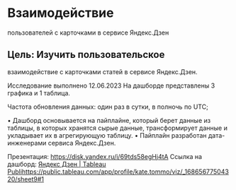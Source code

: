 # Взаимодействие 
пользователей с карточками 
в сервисе Яндекс.Дзен

## Цель: Изучить пользовательское 
взаимодействие с карточками статей в 
сервисе Яндекс.Дзен.

Исследование выполнено 12.06.2023
На дашборде представлены 3 графика 
и 1 таблица. 

Частота обновления данных: один раз 
в сутки, в полночь по UTC;

• Дашборд основывается на пайплайне, который берет данные из 
таблицы, в которых хранятся сырые данные, трансформирует 
данные и укладывает их в агрегирующую таблицу. 
• Пайплайн разработан дата-инженерами сервиса Яндекс.Дзен.

Презентация:  https://disk.yandex.ru/i/69tds58egHj4tA
Ссылка на дашборд: [Яндекс Дзен | 
Tableau Publi](https://public.tableau.com/app/profile/kate.tommo/viz/_16865677504320/sheet9#1)https://public.tableau.com/app/profile/kate.tommo/viz/_16865677504320/sheet9#1
